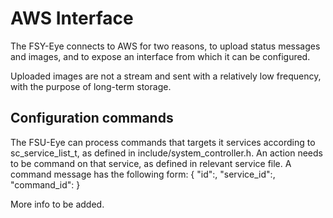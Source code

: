 # AWS Interface

The FSY-Eye connects to AWS for two reasons, to upload status messages and images, and to expose an interface from which it can be configured.

Uploaded images are not a stream and sent with a relatively low frequency, with the purpose of long-term storage.

## Configuration commands

The FSU-Eye can process commands that targets it services according to sc_service_list_t, as defined in include/system_controller.h. An action needs to be command on that service, as defined in relevant service file.
A command message has the following form:
{
  "id":<id>,
  "service_id":<service>,
  "command_id":<command>
}

More info to be added.
